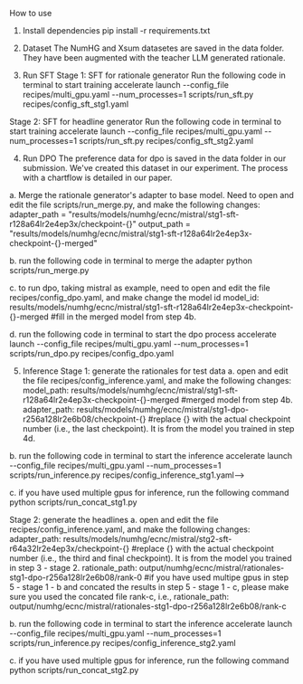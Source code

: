How to use

1. Install dependencies
pip install -r requirements.txt

2. Dataset
The NumHG and Xsum datasetes are saved in the data folder. They have been augmented with the teacher LLM generated rationale.

3. Run SFT
Stage 1: SFT for rationale generator
Run the following code in terminal to start training
    accelerate launch --config_file recipes/multi_gpu.yaml --num_processes=1 scripts/run_sft.py recipes/config_sft_stg1.yaml
    <!--if you have multiple gpus (e.g. 8), please change the flag --num_processes=8. Please also reduce the gradient_accumulation_steps parameter if you scale up the number of gpus.-->

Stage 2: SFT for headline generator
Run the following code in terminal to start training
    accelerate launch --config_file recipes/multi_gpu.yaml --num_processes=1 scripts/run_sft.py recipes/config_sft_stg2.yaml
    <!--if you have multiple gpus (e.g. 8), please change the flag --num_processes=8. Please also reduce the gradient_accumulation_steps parameter if you scale up the number of gpus.-->


4. Run DPO
The preference data for dpo is saved in the data folder in our submission. We've created this dataset in our experiment. The process with a chartflow is detailed in our paper.

a. Merge the rationale generator's adapter to base model. Need to open and edit the file scripts/run_merge.py, and make the following changes:
    adapter_path = "results/models/numhg/ecnc/mistral/stg1-sft-r128a64lr2e4ep3x/checkpoint-{}" 
    output_path = "results/models/numhg/ecnc/mistral/stg1-sft-r128a64lr2e4ep3x-checkpoint-{}-merged"
    <!--replace {} with the actual checkpoint number (i.e., the third and final checkpoint). It is from the model you trained in previous step 3 - stage 1.-->

b. run the following code in terminal to merge the adapter
    python scripts/run_merge.py

c. to run dpo, taking mistral as example, need to open and edit the file recipes/config_dpo.yaml, and make change the model id
    model_id: results/models/numhg/ecnc/mistral/stg1-sft-r128a64lr2e4ep3x-checkpoint-{}-merged #fill in the merged model from step 4b.

d. run the following code in terminal to start the dpo process
    accelerate launch --config_file recipes/multi_gpu.yaml --num_processes=1 scripts/run_dpo.py recipes/config_dpo.yaml
    <!--if you have multiple gpus (e.g. 8), please change the flag --num_processes=8. Please also reduce the gradient_accumulation_steps parameter if you scale up the number of gpus.-->

5. Inference
Stage 1: generate the rationales for test data
a. open and edit the file recipes/config_inference.yaml, and make the following changes:
    model_path: results/models/numhg/ecnc/mistral/stg1-sft-r128a64lr2e4ep3x-checkpoint-{}-merged #merged model from step 4b.
    adapter_path: results/models/numhg/ecnc/mistral/stg1-dpo-r256a128lr2e6b08/checkpoint-{} #replace {} with the actual checkpoint number (i.e., the last checkpoint). It is from the model you trained in step 4d.


b. run the following code in terminal to start the inference
    accelerate launch --config_file recipes/multi_gpu.yaml --num_processes=1 scripts/run_inference.py recipes/config_inference_stg1.yaml-->
    <!--if you have multiple gpus (e.g. 8), please change the flag --num_processes=8.
    <!--if you use mulpiple gpus for inference, you will have to merge the output, by doing step c.-->

c. if you have used multiple gpus for inference, run the following command
    python scripts/run_concat_stg1.py

Stage 2: generate the headlines
a. open and edit the file recipes/config_inference.yaml, and make the following changes:
    adapter_path: results/models/numhg/ecnc/mistral/stg2-sft-r64a32lr2e4ep3x/checkpoint-{} #replace {} with the actual checkpoint number (i.e., the third and final checkpoint). It is from the model you trained in step 3 - stage 2.
    rationale_path: output/numhg/ecnc/mistral/rationales-stg1-dpo-r256a128lr2e6b08/rank-0 #if you have used multipe gpus in step 5 - stage 1 - b and concated the results in step 5 - stage 1 - c, please make sure you used the concated file rank-c, i.e., rationale_path: output/numhg/ecnc/mistral/rationales-stg1-dpo-r256a128lr2e6b08/rank-c

b. run the following code in terminal to start the inference
    accelerate launch --config_file recipes/multi_gpu.yaml --num_processes=1 scripts/run_inference.py recipes/config_inference_stg2.yaml
    <!--if you have multiple gpus (e.g. 8), please change the flag --num_processes=8.-->
    <!--if you use mulpiple gpus for inference, you will have to merge the output, by doing step c.-->

c. if you have used multiple gpus for inference, run the following command
    python scripts/run_concat_stg2.py









